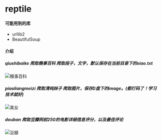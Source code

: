 # reptile
#### 可能用到的库
* urllib2
* BeautifulSoup

#### 介绍
##### qiushibaike 爬取糗事百科 爬取段子，文字，默认保存在当前目录下的xiao.txt
![糗事百科](http://www.zengdexing.cn/chuangtu/xiaohua.png)
##### piaoliangmeizi 爬取清纯妹子 爬取图片，保存D盘下的image。(都打码了！学习技术就好)
![美女](http://www.zengdexing.cn/chuangtu/meinv.png)
##### douban 爬取豆瓣网前250的电影详细信息评分，以及最佳评论
![豆瓣](http://www.zengdexing.cn/chuangtu/douban.png)

